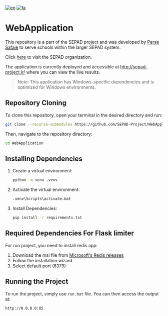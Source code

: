 [![en](https://img.shields.io/badge/lang-en-red.svg)](https://github.com/SEPAD-Project/WebApplication/blob/main/README.md)
[![fa](https://img.shields.io/badge/lang-fa-blue.svg)](https://github.com/SEPAD-Project/WebApplication/blob/main/README.fa.md)
# WebApplication
This repository is a part of the SEPAD project and was developed by [Parsa Safaie](https://github.com/parsasafaie) to serve schools within the larger SEPAD system.

Click [here](https://github.com/SEPAD-Project) to visit the SEPAD organization.

The application is currently deployed and accessible at http://sepad-project.ir/ where you can view the live results.

>Note: This application has Windows-specific dependencies and is optimized for Windows environments.

## Repository Cloning
To clone this repository, open your terminal in the desired directory and run:
```bash
git clone --recurse-submodules https://github.com/SEPAD-Project/WebApplication.git
```
Then, navigate to the repository directory:
```bash
cd WebApplication
```

## Installing Dependencies
   1. Create a virtual environment:
      ```bash
      python -m venv .venv
      ```

   2. Activate the virtual environment:
      ```bash
      .venv\Scripts\activate.bat
      ```

   3. Install Dependencies:
      ```bash
      pip install -r requirements.txt
      ```

## Required Dependencies For Flask limiter
For run project, you need to install redis app:
   1. Download the msi file from [Microsoft's Redis releases](https://github.com/microsoftarchive/redis/releases)
   2. Follow the installation wizard
   3. Select default port (6379)


## Running the Project
To run the project, simply use `run.bat` file.
You can then access the output at:
```
http://0.0.0.0:85
```
